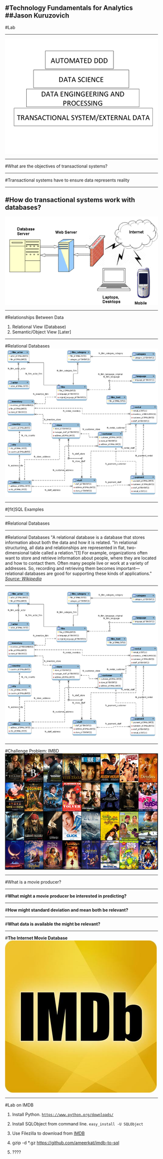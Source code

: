 #**Technology Fundamentals for Analytics**
##Jason Kuruzovich
---

#Lab

---
![fit](img/stack.jpg)


---
#What are the objectives of transactional systems?

---
#Transactional systems have to ensure data represents reality

---
#How do transactional systems work with databases?
---
![](img/3layer.gif)


---
#Relationships Between Data
1. Relational View (Database)
2. Semantic/Object View [Later]

---
#Relational Databases
![](img/sakila.png)


---
#[fit]SQL Examples

---
#Relational Databases


---
#Relational Databases
"A relational database is a database that stores information about both the data and how it is related. "In relational structuring, all data and relationships are represented in flat, two-dimensional table called a relation."[1] For example, organizations often want to store and retrieve information about people, where they are located and how to contact them. Often many people live or work at a variety of addresses. So, recording and retrieving them becomes important—relational databases are good for supporting these kinds of applications."
[*Source: Wikipedia*](http://en.wikipedia.org/wiki/Relational_database)


---
![fit](img/sakila.png)


---
#Challenge Problem: IMBD
![](img/movies.jpg)

---
#What is a movie producer?

---
#**What might a movie producer be interested in predicting?**

---
#**How might standard deviation and mean both be relevant?**


---
#**What data is available the might be relevant?**


---
#**The Internet Movie Database**
![](img/imdblogo.jpg)

---
#Lab on IMDB
1. Install Python.
[`https://www.python.org/downloads/`](https://www.python.org/downloads/)

2. Install SQLObject from command line.
`easy_install -U SQLObject`

3. Use Filezilla to download from [IMDB](http://www.imdb.com/interfaces)

4. gzip -d *.gz
https://github.com/ameerkat/imdb-to-sql 

5. ????








